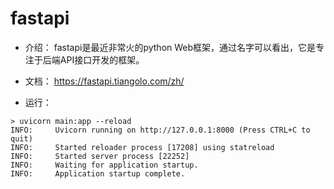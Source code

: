 # fastapi

* 介绍：
fastapi是最近非常火的python Web框架，通过名字可以看出，它是专注于后端API接口开发的框架。

* 文档：
https://fastapi.tiangolo.com/zh/

* 运行：
```shell
> uvicorn main:app --reload
INFO:     Uvicorn running on http://127.0.0.1:8000 (Press CTRL+C to quit)
INFO:     Started reloader process [17208] using statreload
INFO:     Started server process [22252]
INFO:     Waiting for application startup.
INFO:     Application startup complete.
```